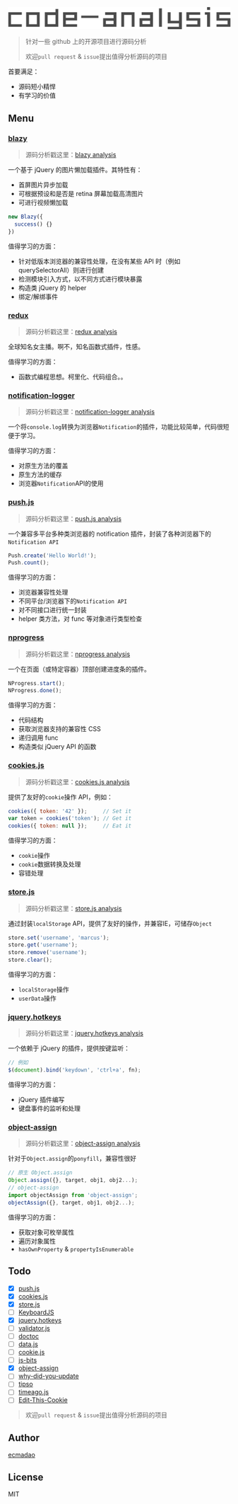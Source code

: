 ![code-analysis](./code-analysis.png)

> 针对一些 github 上的开源项目进行源码分析
>
> 欢迎`pull request` & `issue`提出值得分析源码的项目

首要满足：

- 源码短小精悍
- 有学习的价值

## Menu

### [blazy](https://github.com/dinbror/blazy)

> 源码分析戳这里：[blazy analysis](./analysis/blazy.js)

一个基于 jQuery 的图片懒加载插件。其特性有：

- 首屏图片异步加载
- 可根据预设和是否是 retina 屏幕加载高清图片
- 可进行视频懒加载

```javascript
new Blazy({
  success() {}
})
```

值得学习的方面：

- 针对低版本浏览器的兼容性处理，在没有某些 API 时（例如 querySelectorAll）则进行创建
- 检测模块引入方式，以不同方式进行模块暴露
- 构造类 jQuery 的 helper
- 绑定/解绑事件

### [redux](https://github.com/reactjs/redux)

> 源码分析戳这里：[redux analysis](https://github.com/ecmadao/Coding-Guide/blob/master/Notes/React/Redux/Redux%E5%85%A5%E5%9D%91%E8%BF%9B%E9%98%B6-%E6%BA%90%E7%A0%81%E8%A7%A3%E6%9E%90.md)

全球知名女主播。啊不，知名函数式插件，性感。

值得学习的方面：

- 函数式编程思想。柯里化、代码组合。。

### [notification-logger](https://github.com/hkirat/notification-logger)

> 源码分析戳这里：[notification-logger analysis](./analysis/notification/notification-logger.js)

一个将`console.log`转换为浏览器`Notification`的插件，功能比较简单，代码很短便于学习。

值得学习的方面：

- 对原生方法的覆盖
- 原生方法的缓存
- 浏览器`Notification`API的使用

### [push.js](https://github.com/Nickersoft/push.js)

> 源码分析戳这里：[push.js analysis](./analysis/notification/push.js)

一个兼容多平台多种类浏览器的 notification 插件，封装了各种浏览器下的`Notification API`

```javascript
Push.create('Hello World!');
Push.count();
```

值得学习的方面：

- 浏览器兼容性处理
- 不同平台/浏览器下的`Notification API`
- 对不同接口进行统一封装
- helper 类方法，对 func 等对象进行类型检查

### [nprogress](https://github.com/rstacruz/nprogress)

> 源码分析戳这里：[nprogress analysis](./analysis/nprogress.js)

一个在页面（或特定容器）顶部创建进度条的插件。

```javascript
NProgress.start();
NProgress.done();
```

值得学习的方面：

- 代码结构
- 获取浏览器支持的兼容性 CSS
- 递归调用 func
- 构造类似 jQuery API 的函数

### [cookies.js](https://github.com/franciscop/cookies.js)

> 源码分析戳这里：[cookies.js analysis](./analysis/storage/cookies.js)

提供了友好的`cookie`操作 API，例如：

```javascript
cookies({ token: '42' });     // Set it
var token = cookies('token'); // Get it
cookies({ token: null });     // Eat it
```

值得学习的方面：

- `cookie`操作
- `cookie`数据转换及处理
- 容错处理

### [store.js](https://github.com/marcuswestin/store.js)

> 源码分析戳这里：[store.js analysis](./analysis/storage/store.js)

通过封装`localStorage` API，提供了友好的操作，并兼容IE，可储存`Object`

```javascript
store.set('username', 'marcus');
store.get('username');
store.remove('username');
store.clear();
```

值得学习的方面：

- `localStorage`操作
- `userData`操作

### [jquery.hotkeys](https://github.com/jeresig/jquery.hotkeys)

> 源码分析戳这里：[jquery.hotkeys analysis](./analysis/hotkey/jquery.hotkeys.js)

一个依赖于 jQuery 的插件，提供按键监听：

```javascript
// 例如
$(document).bind('keydown', 'ctrl+a', fn);
```

值得学习的方面：

- jQuery 插件编写
- 键盘事件的监听和处理

### [object-assign](https://github.com/sindresorhus/object-assign)

> 源码分析戳这里：[object-assign analysis](./analysis/object-assign.js)

针对于`Object.assign`的`ponyfill`，兼容性很好

```javascript
// 原生 Object.assign
Object.assign({}, target, obj1, obj2...);
// object-assign
import objectAssign from 'object-assign';
objectAssign({}, target, obj1, obj2...);
```

值得学习的方面：

- 获取对象可枚举属性
- 遍历对象属性
- `hasOwnProperty` & `propertyIsEnumerable`

## Todo

- [x] [push.js](https://github.com/Nickersoft/push.js)
- [x] [cookies.js](https://github.com/franciscop/cookies.js)
- [x] [store.js](https://github.com/marcuswestin/store.js)
- [ ] [KeyboardJS](https://github.com/RobertWHurst/KeyboardJS)
- [x] [jquery.hotkeys](https://github.com/jeresig/jquery.hotkeys)
- [ ] [validator.js](https://github.com/chriso/validator.js)
- [ ] [doctoc](https://github.com/thlorenz/doctoc)
- [ ] [data.js](https://github.com/yanhaijing/data.js)
- [ ] [cookie.js](https://github.com/florian/cookie.js)
- [ ] [js-bits](https://github.com/vasanthk/js-bits)
- [x] [object-assign](https://github.com/sindresorhus/object-assign)
- [ ] [why-did-you-update](https://github.com/garbles/why-did-you-update)
- [ ] [tipso](https://github.com/object505/tipso)
- [ ] [timeago.js](https://github.com/hustcc/timeago.js)
- [ ] [Edit-This-Cookie](https://github.com/fcapano/Edit-This-Cookie)

> 欢迎`pull request` & `issue`提出值得分析源码的项目

## Author

[ecmadao](https://github.com/ecmadao)

## License

MIT
